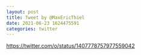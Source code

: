 ```yaml
--- 
layout: post 
title: Tweet by @MaxEricThiel 
date: 2021-06-23 1624475591 
categories: twitter 
--- 
```

https://twitter.com/o/status/1407778757977559042